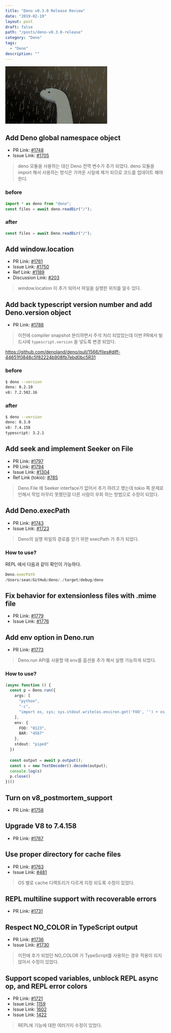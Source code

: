 ```yaml
---
title: "Deno v0.3.0 Release Review"
date: "2019-02-19"
layout: post
draft: false
path: "/posts/deno-v0.3.0-release"
category: "Deno"
tags: 
  - "Deno"
description: ""  
---
```


![deno](./deno-small.png)

## Add Deno global namespace object 
- PR Link: [#1748](https://github.com/denoland/deno/pull/1748)
- Issue Link: [#1705](https://github.com/denoland/deno/issues/1705)

> deno 모듈을 사용하는 대신 Deno 전역 변수가 추가 되었다.
deno 모듈을 import 해서 사용하는 방식은 가까운 시일에 제거 되므로 코드를 업데이트 해야 한다.

### before
``` typescript
import * as deno from "deno";
const files = await deno.readDir("/");
```

### after
``` typescript
const files = await Deno.readDir("/");
```

## Add window.location 
- PR Link: [#1761](https://github.com/denoland/deno/pull/1761)
- Issue Link: [#1750](https://github.com/denoland/deno/issues/1750)
- Ref Link: [#1189](https://github.com/denoland/deno/issues/1189)
- Discussion Link: [#203](https://github.com/denoland/deno/issues/203)

> window.location 이 추가 되어서 파일을 실행한 위치를 알수 있다.

## Add back typescript version number and add Deno.version object 
- PR Link: [#1788](https://github.com/denoland/deno/pull/1788)

> 이전에 compiler snapshot 분리하면서 주석 처리 되었었는데 이번 PR에서 빌드시에 `typescript.version` 을 넣도록 변경 되었다.

https://github.com/denoland/deno/pull/1566/files#diff-44651f0848c5f82224b908fb7ebd0bc5R31


### before
``` bash
$ deno --version
deno: 0.2.10
v8: 7.2.502.16
```

### after
``` bash
$ deno --version
deno: 0.3.0
v8: 7.4.158
typescript: 3.2.1
```


## Add seek and implement Seeker on File 
- PR Link: [#1797](https://github.com/denoland/deno/pull/1797)
- PR Link: [#1794](https://github.com/denoland/deno/pull/1794)
- Issue Link: [#1304](https://github.com/denoland/deno/issues/1304)
- Ref Link (tokio): [#785](https://github.com/tokio-rs/tokio/pull/785)

> Deno.File 에 Seeker interface가 없어서 추가 하려고 했는데 tokio 쪽 문제로 인해서 작업 마무리 못했던걸 다른 사람이 우회 하는 방법으로 수정이 되었다.

## Add Deno.execPath 
- PR Link: [#1743](https://github.com/denoland/deno/pull/1743)
- Issue Link: [#1723](https://github.com/denoland/deno/issues/1723)

> Deno의 실행 파일의 경로를 얻기 위한 execPath 가 추가 되었다.

### How to use?
REPL 에서 다음과 같이 확인이 가능하다.
``` typescript
Deno.execPath
/Users/sean/GitHub/deno/./target/debug/deno
```

## Fix behavior for extensionless files with .mime file 
- PR Link: [#1779](https://github.com/denoland/deno/pull/1779)
- Issue Link: [#1776](https://github.com/denoland/deno/issues/1776)


## Add env option in Deno.run 
- PR Link: [#1773](https://github.com/denoland/deno/pull/1773)

> Deno.run API를 사용할 때 env를 옵션을 추가 해서 실행 가능하게 되었다.

### How to use?
``` typescript
(async function () {
  const p = Deno.run({
    args: [
      "python",
      "-c",
      "import os, sys; sys.stdout.write(os.environ.get('FOO', '') + os.environ.get('BAR', ''))"
    ],
    env: {
      FOO: "0123",
      BAR: "4567"
    },
    stdout: "piped"
  })
  
  const output = await p.output();
  const s = new TextDecoder().decode(output);
  console.log(s)
  p.close()
})()
```

## Turn on v8_postmortem_support 
- PR Link: [#1758](https://github.com/denoland/deno/pull/1758)

## Upgrade V8 to 7.4.158 
- PR Link: [#1767](https://github.com/denoland/deno/pull/1767)

## Use proper directory for cache files 
- PR Link: [#1763](https://github.com/denoland/deno/pull/1763)
- Issue Link: [#481](https://github.com/denoland/deno/issues/481)

> OS 별로 cache 디렉토리가 다르게 지정 되도록 수정이 있었다.

## REPL multiline support with recoverable errors 
- PR Link: [#1731](https://github.com/denoland/deno/pull/1731)

## Respect NO_COLOR in TypeScript output 
- PR Link: [#1736](https://github.com/denoland/deno/pull/1736)
- Issue Link: [#1730](https://github.com/denoland/deno/issues/1730)

> 이전에 추가 되었던 NO_COLOR 가 TypeScript를 사용하는 경우 적용이 되지 않아서 수정이 있었다.

## Support scoped variables, unblock REPL async op, and REPL error colors 
- PR Link: [#1721](https://github.com/denoland/deno/pull/1721)
- Issue Link: [1159](https://github.com/denoland/deno/issues/1159)
- Issue Link: [1602](https://github.com/denoland/deno/issues/1602)
- Issue Link: [1422](https://github.com/denoland/deno/issues/1422)

> REPL에 기능에 대한 여러가지 수정이 있었다. 